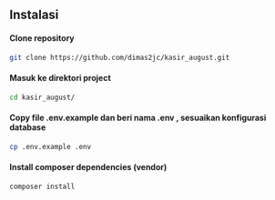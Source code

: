 ## __Instalasi__

<h4>Clone repository</h4>

```sh
git clone https://github.com/dimas2jc/kasir_august.git
```
<h4>Masuk ke direktori project</h4>

```sh
cd kasir_august/
```
<h4>Copy file .env.example dan beri nama .env , sesuaikan konfigurasi database</h4>

```sh
cp .env.example .env
```
<h4>Install composer dependencies (vendor)</h4>

```sh
composer install
```
